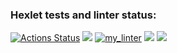 ### Hexlet tests and linter status:
[![Actions Status](https://github.com/Lithit/python-project-lvl1/workflows/hexlet-check/badge.svg)](https://github.com/Lithit/python-project-lvl1/actions)
<a href="https://codeclimate.com/github/codeclimate/codeclimate/maintainability"><img src="https://api.codeclimate.com/v1/badges/a99a88d28ad37a79dbf6/maintainability" /></a>
[![my_linter](https://github.com/Lithit/python-project-lvl1/actions/workflows/my_linter.yml/badge.svg)](https://github.com/Lithit/python-project-lvl1/actions/workflows/my_linter.yml)
<a href="https://asciinema.org/a/8eZNNQynKqJWZkDFswhVEwoWF" target="_blank"><img src="https://asciinema.org/a/8eZNNQynKqJWZkDFswhVEwoWF.svg" /></a>
<a href="https://asciinema.org/a/OuA2AWThK54BFk2q5mZvSNArv" target="_blank"><img src="https://asciinema.org/a/OuA2AWThK54BFk2q5mZvSNArv.svg" /></a>
